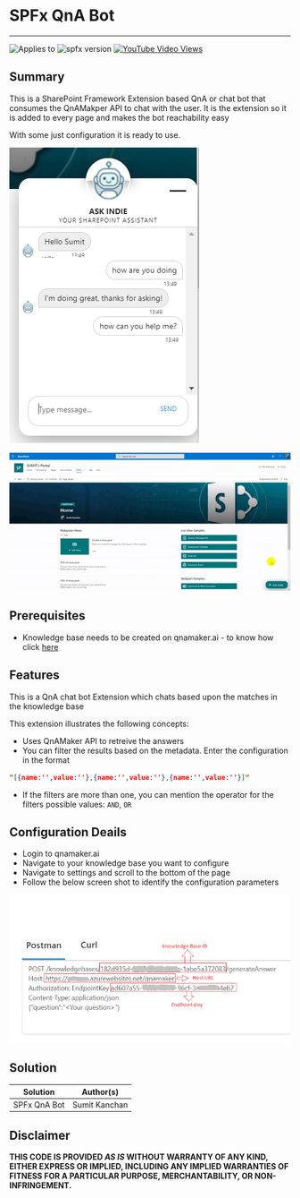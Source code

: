 # SPFx QnA Bot
-----
![Applies to](https://img.shields.io/badge/applies%20to-SharePoint%20Onlne-green)
![spfx version](https://img.shields.io/badge/spfx%20version-1.8-green)
[![YouTube Video Views](https://img.shields.io/youtube/views/-PnH0Gpu6H8?style=social)](https://www.youtube.com/watch?v=-PnH0Gpu6H8)

## Summary

This is a SharePoint Framework Extension based QnA or chat bot that consumes the QnAMakper API to chat with the user. It is the extension so it is added to every page and makes the bot reachability easy

With some just configuration it is ready to use.

![SPFx QnA Bot demo](./Images/SPFxBot.png)

![SPFx QnA Bot demo](./Images/SPFx-QnA-Bot.gif)


## Prerequisites

- Knowledge base needs to be created on qnamaker.ai - to know how click [here](https://docs.microsoft.com/en-us/azure/cognitive-services/QnAMaker/Quickstarts/create-publish-knowledge-base)



## Features

This is a QnA chat bot Extension which chats based upon the matches in the knowledge base

This extension illustrates the following concepts:

- Uses QnAMaker API to retreive the answers
- You can filter the results based on the metadata. Enter the configuration in the format 
```json
"[{name:'',value:''},{name:'',value:''},{name:'',value:''}]"
```

- If the filters are more than one, you can mention the operator for the filters possible values: `AND`, `OR`


## Configuration Deails
- Login to qnamaker.ai
- Navigate to your knowledge base you want to configure
- Navigate to settings and scroll to the bottom of the page
- Follow the below screen shot to identify the configuration parameters

![SPFx QnA Bot Configuration](./Images/SPFxQnaBot.png)


## Solution

| Solution     | Author(s)     |
|--------------|---------------|
| SPFx QnA Bot | Sumit Kanchan |



## Disclaimer

**THIS CODE IS PROVIDED *AS IS* WITHOUT WARRANTY OF ANY KIND, EITHER EXPRESS OR IMPLIED, INCLUDING ANY IMPLIED WARRANTIES OF FITNESS FOR A PARTICULAR PURPOSE, MERCHANTABILITY, OR NON-INFRINGEMENT.**




